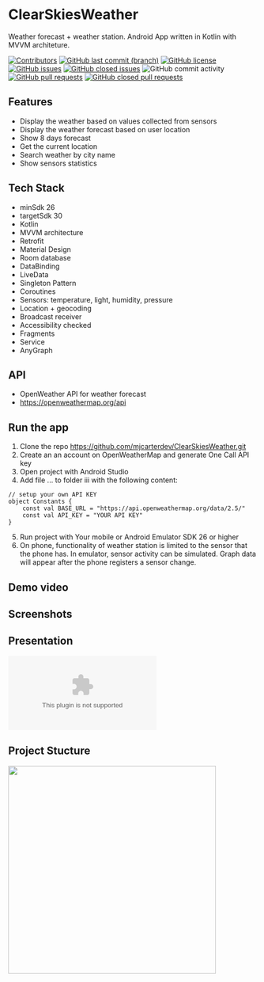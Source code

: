 # ClearSkiesWeather

Weather forecast + weather station.
Android App written in Kotlin with MVVM architeture.

[![Contributors](https://img.shields.io/github/contributors/mjcarterdev/ClearSkiesWeather?color=blue)](https://github.com/mjcarterdev/ClearSkiesWeather)
[![GitHub last commit (branch)](https://img.shields.io/github/last-commit/mjcarterdev/ClearSkiesWeather/master.svg)](https://github.com/mjcarterdev/ClearSkiesWeather)
[![GitHub license](https://img.shields.io/github/license/mjcarterdev/ClearSkiesWeather)](https://github.com/mjcarterdev/ClearSkiesWeather)
[![GitHub issues](https://img.shields.io/github/issues/mjcarterdev/ClearSkiesWeather?color=green)](https://github.com/mjcarterdev/ClearSkiesWeather)
[![GitHub closed issues](https://img.shields.io/github/issues-closed/mjcarterdev/ClearSkiesWeather?color=green&label=issues%20closed)](https://github.com//mjcarterdev/ClearSkiesWeather)
![GitHub commit activity](https://img.shields.io/github/commit-activity/m/mjcarterdev/ClearSkiesWeather)
[![GitHub pull requests](https://img.shields.io/github/issues-pr/mjcarterdev/ClearSkiesWeather?color=green)](https://github.com//mjcarterdev/ClearSkiesWeather)
[![GitHub closed pull requests](https://img.shields.io/github/issues-pr-closed/mjcarterdev/ClearSkiesWeather?color=green&label=closed%20pull%20requests)](https://github.com//mjcarterdev/ClearSkiesWeather)

## Features

- Display the weather based on values collected from sensors
- Display the weather forecast based on user location
- Show 8 days forecast
- Get the current location
- Search weather by city name
- Show sensors statistics

## Tech Stack

- minSdk 26
- targetSdk 30
- Kotlin
- MVVM architecture
- Retrofit
- Material Design
- Room database
- DataBinding
- LiveData
- Singleton Pattern
- Coroutines
- Sensors: temperature, light, humidity, pressure
- Location + geocoding
- Broadcast receiver
- Accessibility checked
- Fragments
- Service
- AnyGraph

## API

- OpenWeather API for weather forecast
- https://openweathermap.org/api

## Run the app

1. Clone the repo https://github.com/mjcarterdev/ClearSkiesWeather.git
2. Create an an account on OpenWeatherMap and generate One Call API key
3. Open project with Android Studio
4. Add file ... to folder iii with the following content:

```
// setup your own API KEY
object Constants {
    const val BASE_URL = "https://api.openweathermap.org/data/2.5/"
    const val API_KEY = "YOUR API KEY"
}
```
5. Run project with Your mobile or Android Emulator SDK 26 or higher
6. On phone, functionality of weather station is limited to the sensor that the phone has.
   In emulator, sensor activity can be simulated. Graph data will appear after the phone registers a sensor change.

## Demo video

## Screenshots

## Presentation

![Presentation](/ClearSkies.pptx)

## Project Stucture

<img src="https://github.com/mjcarterdev/ClearSkiesWeather/master/screennshots/structure.png" width="420"/>
